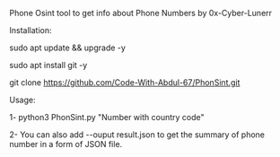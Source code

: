 Phone Osint tool to get info about Phone Numbers by 0x-Cyber-Lunerr

 Installation:

 sudo apt update && upgrade -y

 sudo apt install git -y

 git clone https://github.com/Code-With-Abdul-67/PhonSint.git
 
 Usage:

1- python3 PhonSint.py "Number with country code" 

2- You can also add --ouput result.json to get the summary of phone number in a form of JSON file.

    

